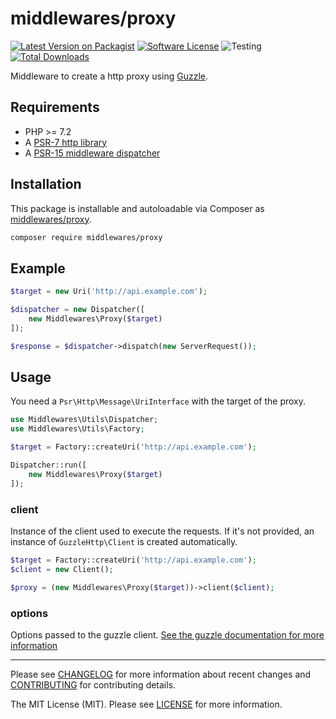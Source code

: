 # middlewares/proxy

[![Latest Version on Packagist][ico-version]][link-packagist]
[![Software License][ico-license]](LICENSE)
![Testing][ico-ga]
[![Total Downloads][ico-downloads]][link-downloads]

Middleware to create a http proxy using [Guzzle](https://github.com/guzzle/guzzle).

## Requirements

* PHP >= 7.2
* A [PSR-7 http library](https://github.com/middlewares/awesome-psr15-middlewares#psr-7-implementations)
* A [PSR-15 middleware dispatcher](https://github.com/middlewares/awesome-psr15-middlewares#dispatcher)

## Installation

This package is installable and autoloadable via Composer as [middlewares/proxy](https://packagist.org/packages/middlewares/proxy).

```sh
composer require middlewares/proxy
```

## Example

```php
$target = new Uri('http://api.example.com');

$dispatcher = new Dispatcher([
	new Middlewares\Proxy($target)
]);

$response = $dispatcher->dispatch(new ServerRequest());
```

## Usage

You need a `Psr\Http\Message\UriInterface` with the target of the proxy.

```php
use Middlewares\Utils\Dispatcher;
use Middlewares\Utils\Factory;

$target = Factory::createUri('http://api.example.com');

Dispatcher::run([
	new Middlewares\Proxy($target)
]);
```

### client

Instance of the client used to execute the requests. If it's not provided, an instance of `GuzzleHttp\Client` is created automatically.

```php
$target = Factory::createUri('http://api.example.com');
$client = new Client();

$proxy = (new Middlewares\Proxy($target))->client($client);
```

### options

Options passed to the guzzle client. [See the guzzle documentation for more information](http://docs.guzzlephp.org/en/latest/request-options.html)

---

Please see [CHANGELOG](CHANGELOG.md) for more information about recent changes and [CONTRIBUTING](CONTRIBUTING.md) for contributing details.

The MIT License (MIT). Please see [LICENSE](LICENSE) for more information.

[ico-version]: https://img.shields.io/packagist/v/middlewares/proxy.svg?style=flat-square
[ico-license]: https://img.shields.io/badge/license-MIT-brightgreen.svg?style=flat-square
[ico-ga]: https://github.com/middlewares/proxy/workflows/testing/badge.svg
[ico-downloads]: https://img.shields.io/packagist/dt/middlewares/proxy.svg?style=flat-square

[link-packagist]: https://packagist.org/packages/middlewares/proxy
[link-scrutinizer]: https://scrutinizer-ci.com/g/middlewares/proxy
[link-downloads]: https://packagist.org/packages/middlewares/proxy
